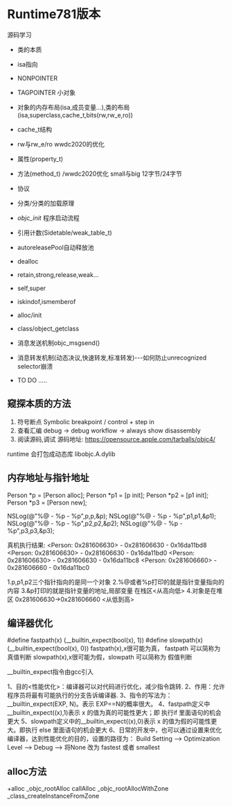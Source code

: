 # Runtime781版本
源码学习

- 类的本质
- isa指向
- NONPOINTER
- TAGPOINTER 小对象
- 对象的内存布局(isa,成员变量...),类的布局(isa,superclass,cache_t,bits(rw,rw_e,ro))
- cache_t结构
- rw与rw_e/ro wwdc2020的优化
- 属性(property_t)
- 方法(method_t) /wwdc2020优化 small与big  12字节/24字节
- 协议
- 分类/分类的加载原理
- _objc_init_ 程序启动流程
- 引用计数(Sidetable/weak_table_t)
- autoreleasePool自动释放池
- dealloc
- retain,strong,release,weak...
- self,super
- iskindof,ismemberof
- alloc/init
- class/object_getclass
- 消息发送机制objc_msgsend()
- 消息转发机制(动态决议,快速转发,标准转发)---如何防止unrecognized selector崩溃

- TO DO .....

## 窥探本质的方法

1. 符号断点 Symbolic breakpoint  / control + step in
2. 查看汇编 debug -> debug workflow -> always show disassembly
3. 阅读源码,调试  源码地址: https://opensource.apple.com/tarballs/objc4/

runtime 会打包成动态库 libobjc.A.dylib

## 内存地址与指针地址

Person *p = [Person alloc];
Person *p1 = [p init];
Person *p2 = [p1 init];
Person *p3 = [Person new];

NSLog(@"%@ - %p - %p",p,p,&p);
NSLog(@"%@ - %p - %p",p1,p1,&p1);
NSLog(@"%@ - %p - %p",p2,p2,&p2);
NSLog(@"%@ - %p - %p",p3,p3,&p3);

真机执行结果:
<Person: 0x281606630> - 0x281606630 - 0x16da11bd8
<Person: 0x281606630> - 0x281606630 - 0x16da11bd0
<Person: 0x281606630> - 0x281606630 - 0x16da11bc8
<Person: 0x281606660> - 0x281606660 - 0x16da11bc0

1.p,p1,p2三个指针指向的是同一个对象
2.%@或者%p打印的就是指针变量指向的内容
3.&p打印的就是指针变量的地址,局部变量 在栈区<从高向低>
4.对象是在堆区 0x281606630->0x281606660 <从低到高>

## 编译器优化
#define fastpath(x) (__builtin_expect(bool(x), 1)) 
#define slowpath(x) (__builtin_expect(bool(x), 0))
fastpath(x),x很可能为真， fastpath 可以简称为 真值判断
slowpath(x),x很可能为假，slowpath 可以简称为 假值判断

__builtin_expect指令由gcc引入

1、目的<性能优化>：编译器可以对代码进行优化，减少指令跳转.
2、作用：允许程序员将最有可能执行的分支告诉编译器.
3、指令的写法为：__builtin_expect(EXP, N)。表示 EXP==N的概率很大。
4、fastpath定义中__builtin_expect((x),1)表示 x 的值为真的可能性更大；即 执行if 里面语句的机会更大
5、slowpath定义中的__builtin_expect((x),0)表示 x 的值为假的可能性更大。即执行 else 里面语句的机会更大
6、日常的开发中，也可以通过设置来优化编译器，达到性能优化的目的，设置的路径为：
Build Setting --> Optimization Level --> Debug --> 将None 改为 fastest 或者 smallest


## alloc方法
+alloc
_objc_rootAlloc
callAlloc
_objc_rootAllocWithZone
_class_createInstanceFromZone
